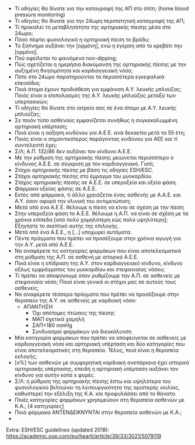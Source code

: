 * Τί οδηγίες θα δίνατε για την καταγραφή της ΑΠ στο σπίτι; (home blood pressure monitoring)
* Τί οδηγίες θα δίνατε για την 24ωρη περιπατητική καταγραφή της ΑΠ;
* Τί προκαλεί τη μεταβλητότητα της αρτηριακής πίεσης μέσα στο 24ωρο; 
* Πόσο πέφτει φυσιολογικά η αρτηριακή πίεση το βράδυ; 
* Το ξύπνημα αυξάνει την [ορμόνη], ενώ η έγερση από το κρεβάτι την [ορμόνη]. 
* Πού οφείλεται το φαινόμενο non-dipping; 
* Πώς σχετίζεται η ημερήσια διακύμανση της αρτηριακής πίεσης με την αυξημένη θνησιμότητα και καρδιαγγειακή νόσο; 
* Πότε στο 24ωρο παρατηρούνται τα περισσότερα εγκεφαλικά επεισόδια; 
* Ποιά άτομα έχουν προδιάθεση για εμφάνιση Α.Υ. λευκής μπλούζας; Ποιός είναι ο επιπολασμός της Α.Υ. λευκής μπλούζας μεταξύ των υπερτασικών; 
* Τί οδηγίες θα δίνατε στο ιατρείο σας σε ένα άτομο με Α.Υ. λευκής μπλούζας; 
* Σε ποιόν τύπο ασθενούς εμφανίζεται συνήθως η συγκεκαλυμμένη αρτηριακή υπέρταση; 
* Ποιά είναι η αύξηση κινδύνου για Α.Ε.Ε. ανά δεκαετία μετά τα 55 έτη; 
* Ποιός είναι ο σημαντικότερος παράγοντας κινδύνου για ΑΕΕ και τί συντελεστή έχει; 
* Σ/Λ; Α.Π. 132/86 δεν αυξάνει τον κίνδυνο Α.Ε.Ε. 
* Με την ρύθμιση της αρτηριακής πίεσης μειώνεται περισσότερο ο κίνδυνος Α.Ε.Ε. σε σύγκριση με τον καρδιαγγειακό. Γιατί; 
* Στόχοι αρτηριακής πίεσης με βάση τις οδηγίες ESH/ESC. 
* Στόχοι αρτηριακής πίεσης στο έμραγμα του μυοκαρδίου 
* Στόχος αρτηριακής πίεσης σε Α.Ε.Ε. σε υπεροξεία και οξεία φάση. 
* Φάρμακα οξείας φάσης σε Α.Ε.Ε. 
* Εκτός από φάρμακα, τί άλλο χρειάζεται ένας ασθενής με Α.Α.Ε. και Α.Υ. όσον αφορά την κλινική του αντιμετώπιση; 
* Μετά από ένα Α.Ε.Ε. θέλουμε η πίεση να είναι σε σχέση με την πίεση 
* Στην υπεροξεία φάση το Α.Ε.Ε. θέλουμε η Α.Π. να είναι σε σχέση με τα χρόνια επίπεδα [από πολύ χαμηλότερη εώς πολύ υψηλότερη]; Εξηγήστε το σκεπτικό αυτής της επιλογής. 
* Μετά από ένα Α.Ε.Ε., η [...] υποχωρεί αυτόματα. 
* Πέντε πράγματα που πρέπει να προσέξουμε στην χρόνια αγωγή για την Α.Υ. μετά από Α.Ε.Ε. 
* Να αναφέρετε τις κατηγορίες φαρμάκων που είναι αποτελεσματικά στη ρύθμιση της Α.Π. σε ασθενή με ιστορικό Α.Ε.Ε. 
* Ποιά είναι η επίδραση της Α.Υ. στον καρδιαγγειακό κίνδυνο, κίνδυνο οξέως εμφράγματος του μυοκαρδίου και στεφανιαίας νόσου;  
* Τί πρέπει να αποφύγουμε όταν ρυθμίζουμε την Α.Π. σε ασθενείς με στεφανιαία νόσο; Ποιοί είναι γενικά οι στόχοι μας σε αυτούς τους ασθενείς; 
* Να αναφέρετε τέσσερα πράγματα που πρέπει να προσέξουμε στην θεραπεία της Α.Υ. σε ασθενείς με καρδιακή νόσο: 
	* ΑΠΑΝΤΗΣΗ
		* Όχι απότομες πτώσεις της πίεσης 
		* ΜΑΠ σχετικά χαμηλή 
		* ΣΑΠ<180 mmHg  
		* Συνδυασμοί φαρμάκων για διευκόλυνση
* Μία κατηγορία φαρμάκων που πρέπει να αποφεύγεται σε ασθενείς με καρδιαγγειακή νόσο και αρτηριακή υπέρταση και δύο κατηγορίες που είναι αποτελεσματικές στη θεραπεία. Τέλος, ποιά είναι η θεραπεία εκλογής;
* [x%] των ασθενών με συμφορητική καρδιακή ανεπάρκεια έχει ιστορικό αρτηριακής υπέρτασης, επειδή η αρτηριακή υπέρταση αυξάνει τον κίνδυνο για αυτήν κατά x φορές. 
* Σ/Λ: η ρύθμιση της αρτηριακής πίεσης έστω και υψηλότερα του φυσιολογικού βελτιώνει τη λειτουργικότητα της αριστερής κοιλίας, καθυστερεί την εξέλιξη της Κ.Α. και προφυλάσσει από το θάνατο. 
* Ποιές κατηγορίες φαρμάκων χρησιμεύουν στη θεραπεία ασθενών με Κ.Α.; [4 κατηγορίες] 
* Ποιά φάρμακα ΑΝΤΕΝΔΕΙΚΝΥΝΤΑΙ στην θεραπεία ασθενών με Κ.Α.; 
* 

Extra: ESH/ESC guidelines (updated 2018): https://academic.oup.com/eurheartj/article/39/33/3021/5079119